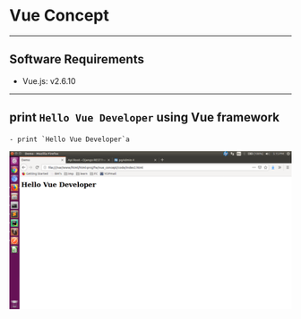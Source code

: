 # Vue Concept

---
## Software Requirements
- Vue.js: v2.6.10


---
## print `Hello Vue Developer` using Vue framework
	- print `Hello Vue Developer`a
<kbd><img src="/imgs-readme/Screenshot from 2019-08-07 17-15-20.png"></img></kbd>
